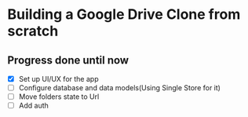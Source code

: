 # Building a Google Drive Clone from scratch

## Progress done until now

- [x] Set up UI/UX for the app
- [ ] Configure database and data models(Using Single Store for it)
- [ ] Move folders state to Url
- [ ] Add auth